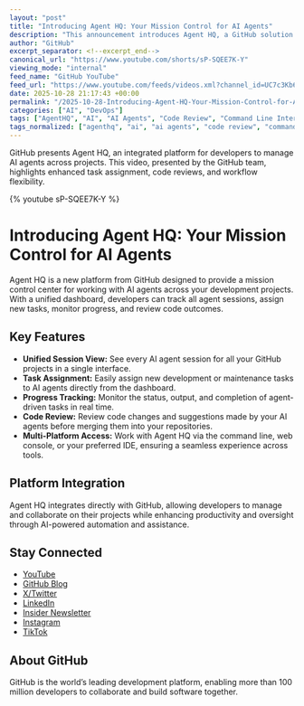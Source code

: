```yaml
---
layout: "post"
title: "Introducing Agent HQ: Your Mission Control for AI Agents"
description: "This announcement introduces Agent HQ, a GitHub solution for managing AI agents. The platform provides developers with a centralized interface to oversee agent sessions, assign tasks, track progress, and review code across projects. Users can utilize Agent HQ through the CLI, web, or their IDE, offering flexible integration into common developer workflows. The content targets developers interested in leveraging AI integration and workflow enhancements within the GitHub ecosystem."
author: "GitHub"
excerpt_separator: <!--excerpt_end-->
canonical_url: "https://www.youtube.com/shorts/sP-SQEE7K-Y"
viewing_mode: "internal"
feed_name: "GitHub YouTube"
feed_url: "https://www.youtube.com/feeds/videos.xml?channel_id=UC7c3Kb6jYCRj4JOHHZTxKsQ"
date: 2025-10-28 21:17:43 +00:00
permalink: "/2025-10-28-Introducing-Agent-HQ-Your-Mission-Control-for-AI-Agents.html"
categories: ["AI", "DevOps"]
tags: ["AgentHQ", "AI", "AI Agents", "Code Review", "Command Line Interface", "Developer Productivity", "Developer Tools", "DevOps", "GitHub", "Project Tracking", "Session Management", "Task Assignment", "Videos", "Web IDE"]
tags_normalized: ["agenthq", "ai", "ai agents", "code review", "command line interface", "developer productivity", "developer tools", "devops", "github", "project tracking", "session management", "task assignment", "videos", "web ide"]
---
```


GitHub presents Agent HQ, an integrated platform for developers to manage AI agents across projects. This video, presented by the GitHub team, highlights enhanced task assignment, code reviews, and workflow flexibility.<!--excerpt_end-->

{% youtube sP-SQEE7K-Y %}

# Introducing Agent HQ: Your Mission Control for AI Agents

Agent HQ is a new platform from GitHub designed to provide a mission control center for working with AI agents across your development projects. With a unified dashboard, developers can track all agent sessions, assign new tasks, monitor progress, and review code outcomes.

## Key Features

- **Unified Session View:** See every AI agent session for all your GitHub projects in a single interface.
- **Task Assignment:** Easily assign new development or maintenance tasks to AI agents directly from the dashboard.
- **Progress Tracking:** Monitor the status, output, and completion of agent-driven tasks in real time.
- **Code Review:** Review code changes and suggestions made by your AI agents before merging them into your repositories.
- **Multi-Platform Access:** Work with Agent HQ via the command line, web console, or your preferred IDE, ensuring a seamless experience across tools.

## Platform Integration

Agent HQ integrates directly with GitHub, allowing developers to manage and collaborate on their projects while enhancing productivity and oversight through AI-powered automation and assistance.

## Stay Connected

- [YouTube](https://gh.io/subgithub)
- [GitHub Blog](https://github.blog)
- [X/Twitter](https://twitter.com/github)
- [LinkedIn](https://linkedin.com/company/github)
- [Insider Newsletter](https://resources.github.com/newsletter/)
- [Instagram](https://www.instagram.com/github)
- [TikTok](https://www.tiktok.com/@github)

## About GitHub

GitHub is the world’s leading development platform, enabling more than 100 million developers to collaborate and build software together.
